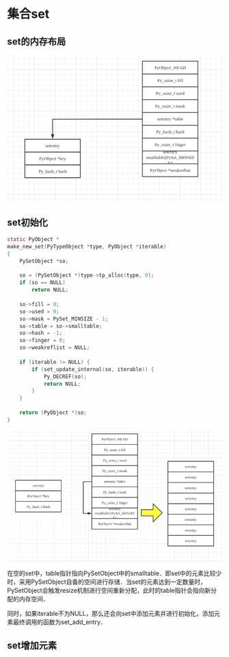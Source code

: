 # 集合set

## set的内存布局

![image-20201104215246315](集合.assets/image-20201104215246315.png)

## set初始化

```C
static PyObject *
make_new_set(PyTypeObject *type, PyObject *iterable)
{
    PySetObject *so;

    so = (PySetObject *)type->tp_alloc(type, 0);
    if (so == NULL)
        return NULL;

    so->fill = 0;
    so->used = 0;
    so->mask = PySet_MINSIZE - 1;
    so->table = so->smalltable;
    so->hash = -1;
    so->finger = 0;
    so->weakreflist = NULL;

    if (iterable != NULL) {
        if (set_update_internal(so, iterable)) {
            Py_DECREF(so);
            return NULL;
        }
    }

    return (PyObject *)so;
}
```

![image-20201104220102690](集合.assets/image-20201104220102690.png)  

在空的set中，table指针指向PySetObject中的smalltable．即set中的元素比较少时，采用PySetObject自备的空间进行存储．当set的元素达到一定数量时，PySetObject会触发resize机制进行空间重新分配，此时的table指针会指向新分配的内存空间．

同时，如果iterable不为NULL，那么还会向set中添加元素并进行初始化，添加元素最终调用的函数为set_add_entry．

## set增加元素

